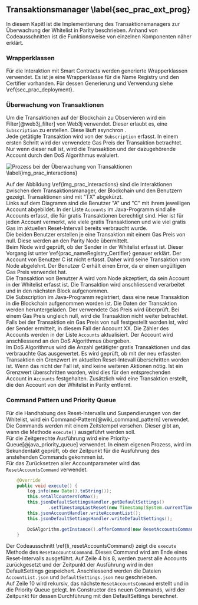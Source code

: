
## Transaktionsmanager  \label{sec_prac_ext_prog}

In diesem Kapitl ist die Implementierung des Transaktionsmanagers zur Überwachung
der Whitelist in Parity beschrieben. Anhand von Codeausschnitten ist die
Funktionsweise von einzelnen Komponenten näher erklärt. 

### Wrapperklassen

Für die Interaktion mit Smart Contracts werden generierte Wrapperklassen
verwendet. Es ist je eine Wrapperklasse für die Name Registry und den Certifier
vorhanden. Für dessen Generierung und Verwendung siehe
\ref{sec_prac_deployment}.

### Überwachung von Transaktionen

Um die Transaktionen auf der Blockchain zu Observieren wird ein
Filter[@web3j_filter] von Web3j verwendet. Dieser erlaubt es, eine
```Subscription``` zu erstellen. Diese läuft asynchron .\
Jede getätigte Transaktion wird von der ```Subscription``` erfasst. In einem
ersten Schritt wird der verwendete Gas Preis der Transaktion betrachtet. Nur
wenn dieser null ist, wird die Transaktion und der dazugehörende Account durch
den DoS Algorithmus evaluiert. 


![Prozess bei der Überwachung von Transaktionen \label{img_prac_interactions}](images/process_whitelist.png "Überwachung von gratis Transaktionen durch Java Programm")

Auf der Abbildung \ref{img_prac_interactions} sind die Interaktionen zwischen
dem Transaktionsmanager, der Blockchain und den Benutzern gezeigt. Transaktionen
sind mit "TX" abgekürzt.\
Links auf dem Diagramm sind die Benutzer "A" und "C" mit ihrem jeweiligen
Account abgebildet. In der Liste ```Accounts``` im Java-Programm sind alle
Accounts erfasst, die für gratis Transaktionen berechtigt sind. Hier ist für
jeden Account vermerkt, wie viele gratis Transaktionen und wie viel gratis Gas
im aktuellen Reset-Intervall bereits verbraucht wurde.\
Die beiden Benutzer erstellen je eine Transaktion mit einem Gas Preis von
null. Diese werden an den Parity Node übermittelt.\
Beim Node wird geprüft, ob der Sender in der Whitelist erfasst ist. Dieser
Vorgang ist unter \ref{prac_nameRegistry_Certifier} genauer erklärt. Der Account
von Benutzer C ist nicht erfasst. Daher wird seine Transaktion vom Node
abgelehnt. Der Benutzer C erhält einen Error, da er einen ungültigen Gas Preis
verwendet hat.\
Die Transaktion von Benutzer A wird vom Node akzeptiert, da sein Account in der
Whitelist erfasst ist. Die Transaktion wird anschliessend verarbeitet und in den
nächsten Block aufgenommen.\
Die Subscription im Java-Programm registriert, dass eine neue Transaktion in die
Blockchain aufgenommen worden ist. Die Daten der Transaktion werden heruntergeladen.
Der verwendete Gas Preis wird überprüft. Bei einem Gas Preis ungleich null, wird
die Transaktion nicht weiter betrachtet.\
Falls bei der Transaktion ein Gas Preis von null festgestellt worden ist, wird
der Sender ermittelt, in diesem Fall der Account XX. Die Zähler des Accounts
werden in der Liste ```Accounts``` aktualisiert. Der Account wird anschliessend
an den DoS Algorithmus übergeben.\
Im DoS Algorithmus wird die Anzahl getätigter gratis Transaktionen und das
verbrauchte Gas ausgewertet. Es wird geprüft, ob mit der neu erfassten
Transaktion ein Grenzwert im aktuellen Reset-Intevall überschritten worden ist.
Wenn das nicht der Fall ist, sind keine weiteren Aktionen nötig. Ist ein
Grenzwert überschritten worden, wird dies für den entsprechenden Account in
```Accounts``` festgehalten. Zusätzlich wird eine Transaktion erstellt, die den
Account von der Whitelist in Parity entfernt.

### Command Pattern und Priority Queue

Für die Handhabung des Reset-Intervalls und Suspendierungen von der Whitelist,
wird ein Command-Pattern[@wiki_command_pattern] verwendet. Die Commands werden mit einem Zeitstempel
versehen. Dieser gibt an, wann die Methode ```execute()``` ausgeführt werden
soll.\
Für die Zeitgerechte Ausführung wird eine Priority-Queue[@java_priority_queue]
verwendet. In einem eigenen Prozess, wird im Sekundentakt geprüft, ob der
Zeitpunkt für die Ausführung des anstehenden Commands gekommen ist.\
Für das Zurücksetzen aller Accountparameter wird das ```ResetAccountsCommand```
verwendet.

```{.java .numberLines caption="ResetAccountsCommand um die Accountparameter zurückzusetzen" label=li_resetAccountsCommand}
    @Override 
    public void execute() {
        log.info(new Date().toString());
        this.setAllCountersToMax();
        this.jsonDefaultSettingsHandler.getDefaultSettings()
                .setTimestampLastReset(new Timestamp(System.currentTimeMillis()));
        this.jsonAccountHandler.writeAccountList();
        this.jsonDefaultSettingsHandler.writeDefaultSettings();

        DoSAlgorithm.getInstance().offerCommand(new ResetAccountsCommand());
    }

```

Der Codeausschnitt \ref{li_resetAccountsCommand} zeigt die ```execute``` Methode
des ```ResetAccountsCommand```. Dieses Command wird am Ende eines
Reset-Intervalls ausgeführt. Auf Zeile 4 bis 8, werden zuerst alle Accounts
zurückgesetzt und der Zeitpunkt der Ausführung wird in den DefaultSettings
gespeichert. Anschliessend werden die Dateien ```AccountList.json``` und
```DefaultSettings.json``` neu geschrieben.\
Auf Zeile 10 wird rekursiv, das nächste ```ResetAccountsCommand``` erstellt und
in die Priority Queue gelegt. Im Constructor des neuen Commands, wird der
Zeitpunkt für dessen Durchführung mit den DefaultSettings berechnet. 



